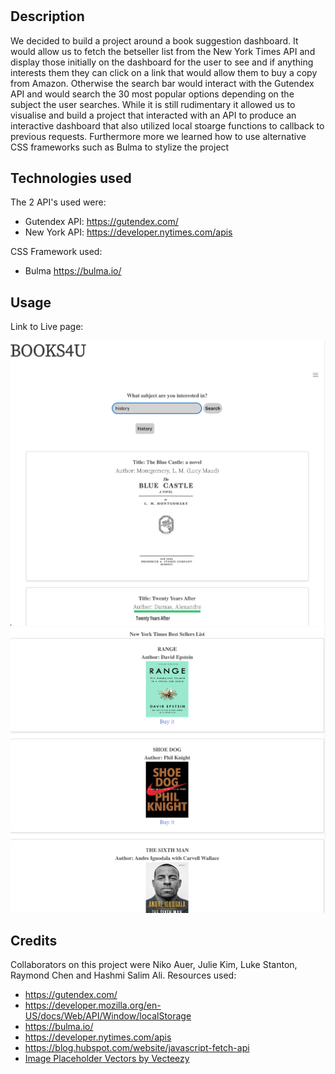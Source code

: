 # <BOOKS4U>

## Description

We decided to build a project around a book suggestion dashboard. It would allow us to fetch the betseller list from the New York Times API and display those initially on the dashboard for the user to see and if anything interests them they can click on a link that would allow them to buy a copy from Amazon. Otherwise the search bar would interact with the Gutendex API and would search the 30 most popular options depending on the subject the user searches. While it is still rudimentary it allowed us to visualise and build a project that interacted with an API to produce an interactive dashboard that also utilized local stoarge functions to callback to previous requests. Furthermore more we learned how to use alternative CSS frameworks such as Bulma to stylize the project

## Technologies used

The 2 API's used were:

- Gutendex API: <https://gutendex.com/>
- New York API: <https://developer.nytimes.com/apis>

CSS Framework used:
- Bulma <https://bulma.io/>

## Usage

Link to Live page: 

![alt text](./Main/assets/screenshots/screenshoot1.png)
![alt text](./Main/assets/screenshots/screenshot2.png)

## Credits
Collaborators on this project were Niko Auer, Julie Kim, Luke Stanton, Raymond Chen and Hashmi Salim Ali.
Resources used:
- https://gutendex.com/
- https://developer.mozilla.org/en-US/docs/Web/API/Window/localStorage
- https://bulma.io/
- https://developer.nytimes.com/apis
- https://blog.hubspot.com/website/javascript-fetch-api
- <a href="https://www.vecteezy.com/free-vector/image-placeholder">Image Placeholder Vectors by Vecteezy</a>